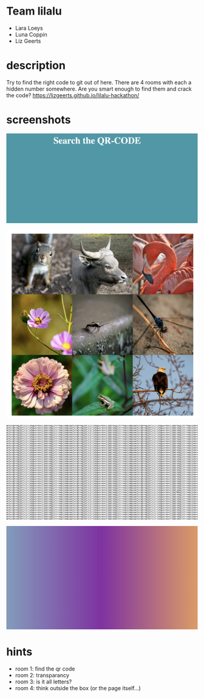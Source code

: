  # Team lilalu

- Lara Loeys 
- Luna Coppin 
- Liz Geerts

# description

Try to find the right code to git out of here. There are 4 rooms with each a hidden number somewhere. Are you smart enough to find them and crack the code?
https://lizgeerts.github.io/lilalu-hackathon/

# screenshots

![alt text](image.png)

![alt text](image-1.png)

![alt text](image-2.png)

![alt text](image-3.png)

# hints

- room 1: find the qr code
- room 2: transparancy
- room 3: is it all letters?
- room 4: think outside the box (or the page itself...)
